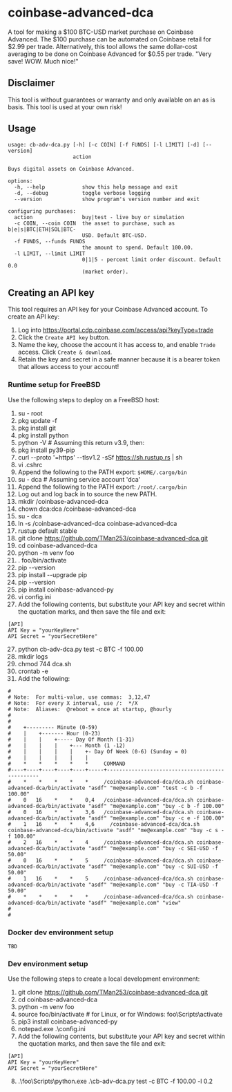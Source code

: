 # coinbase-advanced-dca
A tool for making a $100 BTC-USD market purchase on Coinbase Advanced. The $100 purchase can be automated on Coinbase retail for $2.99 per trade. Alternatively, this tool allows the same dollar-cost averaging to be done on Coinbase Advanced for $0.55 per trade. "Very save! WOW. Much nice!"

## Disclaimer
This tool is without guarantees or warranty and only available on an as is basis.  This tool is used at your own risk!

## Usage
```
usage: cb-adv-dca.py [-h] [-c COIN] [-f FUNDS] [-l LIMIT] [-d] [--version]
                     action

Buys digital assets on Coinbase Advanced.

options:
  -h, --help            show this help message and exit
  -d, --debug           toggle verbose logging
  --version             show program's version number and exit

configuring purchases:
  action                buy|test - live buy or simulation
  -c COIN, --coin COIN  the asset to purchase, such as b|e|s|BTC|ETH|SOL|BTC-   
                        USD. Default BTC-USD.
  -f FUNDS, --funds FUNDS
                        the amount to spend. Default 100.00.
  -l LIMIT, --limit LIMIT
                        0|1|5 - percent limit order discount. Default 0.0       
                        (market order).
```

## Creating an API key
This tool requires an API key for your Coinbase Advanced account.  To create an API key:
1. Log into https://portal.cdp.coinbase.com/access/api?keyType=trade
2. Click the `Create API key` button.
3. Name the key, choose the account it has access to, and enable `Trade` access.  Click `Create & download`.
4. Retain the key and secret in a safe manner because it is a bearer token that allows access to your account!

### Runtime setup for FreeBSD
Use the following steps to deploy on a FreeBSD host:
1. su - root
2. pkg update -f
3. pkg install git
3. pkg install python
4. python -V  # Assuming this return v3.9, then:
5. pkg install py39-pip
6. curl --proto '=https' --tlsv1.2 -sSf https://sh.rustup.rs | sh
7. vi .cshrc
8. Append the following to the PATH export: `$HOME/.cargo/bin`
9. su - dca   # Assuming service account 'dca'
10. Append the following to the PATH export: `/root/.cargo/bin`
11. Log out and log back in to source the new PATH.
12. mkdir /coinbase-advanced-dca
13. chown dca:dca /coinbase-advanced-dca
14. su - dca
15. ln -s /coinbase-advanced-dca coinbase-advanced-dca
16. rustup default stable
17. git clone https://github.com/TMan253/coinbase-advanced-dca.git
18. cd coinbase-advanced-dca
19. python -m venv foo
20. . foo/bin/activate
21. pip --version
22. pip install --upgrade pip
23. pip --version
24. pip install coinbase-advanced-py
25. vi config.ini
26. Add the following contents, but substitute your API key and secret within the quotation marks, and then save the file and exit:
```
[API]
API Key = "yourKeyHere"
API Secret = "yourSecretHere"
```
27. python cb-adv-dca.py test -c BTC -f 100.00
28. mkdir logs
29. chmod 744 dca.sh
30. crontab -e
31. Add the following:
```
#
# Note:  For multi-value, use commas:  3,12,47
# Note:  For every X interval, use /:  */X
# Note:  Aliases:  @reboot = once at startup, @hourly
#
#
#    +--------- Minute (0-59)
#    |    +------- Hour (0-23)
#    |    |    +----- Day Of Month (1-31)
#    |    |    |    +--- Month (1 -12)
#    |    |    |    |    +- Day Of Week (0-6) (Sunday = 0)
#    |    |    |    |    |
#    *    *    *    *    *     COMMAND
#----+----+----+----+----+-----+------------------------------------------------
#    *    *    *    *    *     /coinbase-advanced-dca/dca.sh coinbase-advanced-dca/bin/activate "asdf" "me@example.com" "test -c b -f 100.00"
#    0   16    *    *    0,4   /coinbase-advanced-dca/dca.sh coinbase-advanced-dca/bin/activate "asdf" "me@example.com" "buy -c b -f 100.00"
#    0   16    *    *    3,6   /coinbase-advanced-dca/dca.sh coinbase-advanced-dca/bin/activate "asdf" "me@example.com" "buy -c e -f 100.00"
#    1   16    *    *    4,6     /coinbase-advanced-dca/dca.sh coinbase-advanced-dca/bin/activate "asdf" "me@example.com" "buy -c s -f 100.00"
#    2   16    *    *    4     /coinbase-advanced-dca/dca.sh coinbase-advanced-dca/bin/activate "asdf" "me@example.com" "buy -c SEI-USD -f 50.00"
#    0   16    *    *    5     /coinbase-advanced-dca/dca.sh coinbase-advanced-dca/bin/activate "asdf" "me@example.com" "buy -c SUI-USD -f 50.00"
#    1   16    *    *    5     /coinbase-advanced-dca/dca.sh coinbase-advanced-dca/bin/activate "asdf" "me@example.com" "buy -c TIA-USD -f 50.00"
#    *    *    *    *    *     /coinbase-advanced-dca/dca.sh coinbase-advanced-dca/bin/activate "asdf" "me@example.com" "view"
#
#
```

### Docker dev environment setup
`TBD`

### Dev environment setup
Use the following steps to create a local development environment:
1. git clone https://github.com/TMan253/coinbase-advanced-dca.git
2. cd coinbase-advanced-dca
3. python -m venv foo
4. source foo/bin/activate   # for Linux, or for Windows:  foo\Scripts\activate
5. pip3 install coinbase-advanced-py
6. notepad.exe .\config.ini
7. Add the following contents, but substitute your API key and secret within the quotation marks, and then save the file and exit:
```
[API]
API Key = "yourKeyHere"
API Secret = "yourSecretHere"
```
8. .\foo\Scripts\python.exe .\cb-adv-dca.py test -c BTC -f 100.00 -l 0.2
